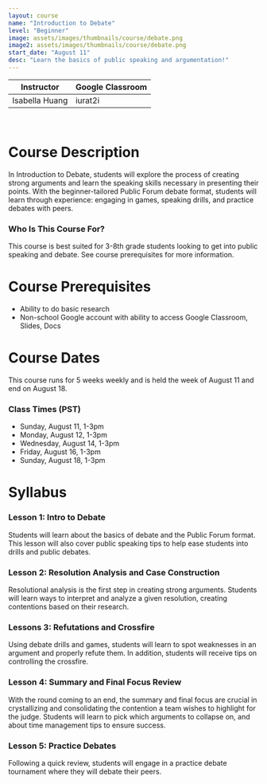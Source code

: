 ```yaml
---
layout: course
name: "Introduction to Debate"
level: "Beginner"
image: assets/images/thumbnails/course/debate.png
image2: assets/images/thumbnails/course/debate.png
start_date: "August 11"
desc: "Learn the basics of public speaking and argumentation!"
---
```

<link rel="stylesheet" href="assets/css/table.css">
<table class="styled-table">
    <thead>
        <tr>
            <th>Instructor</th>
            <th>Google Classroom</th>
        </tr>
    </thead>
    <tbody>
        <tr>
            <td>Isabella Huang</td>
            <td>iurat2i</td>
        </tr>
    </tbody>
</table>
<br/>

# Course Description

In Introduction to Debate, students will explore the process of creating strong arguments and learn the speaking skills necessary in presenting their points. With the beginner-tailored Public Forum debate format, students will learn through experience: engaging in games, speaking drills, and practice debates with peers.

### Who Is This Course For?

This course is best suited for 3-8th grade students looking to get into public speaking and debate. See course prerequisites for more information.

# Course Prerequisites

- Ability to do basic research
- Non-school Google account with ability to access Google Classroom, Slides, Docs

# Course Dates

This course runs for 5 weeks weekly and is held the week of August 11 and end on August 18.

### Class Times (PST)

- Sunday, August 11, 1-3pm
- Monday, August 12, 1-3pm
- Wednesday, August 14, 1-3pm
- Friday, August 16, 1-3pm
- Sunday, August 18, 1-3pm

# Syllabus

### Lesson 1: Intro to Debate

Students will learn about the basics of debate and the Public Forum format. This lesson will also cover public speaking tips to help ease students into drills and public debates.

### Lesson 2: Resolution Analysis and Case Construction

Resolutional analysis is the first step in creating strong arguments. Students will learn ways to interpret and analyze a given resolution, creating contentions based on their research.

### Lessons 3: Refutations and Crossfire

Using debate drills and games, students will learn to spot weaknesses in an argument and properly refute them. In addition, students will receive tips on controlling the crossfire.

### Lesson 4: Summary and Final Focus Review

With the round coming to an end, the summary and final focus are crucial in crystallizing and consolidating the contention a team wishes to highlight for the judge. Students will learn to pick which arguments to collapse on, and about time management tips to ensure success.

### Lesson 5: Practice Debates

Following a quick review, students will engage in a  practice debate tournament where they will debate their peers.
